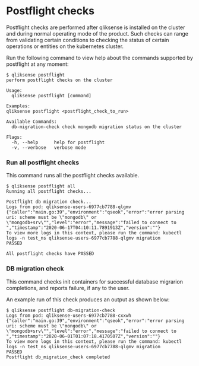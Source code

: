 # Postflight checks
Postflight checks are performed after qliksense is installed on the cluster and during normal operating mode of the product. Such checks can range from validating certain conditions to checking the status of certain operations or entities on the kubernetes cluster.

Run the following command to view help about the commands supported by postflight at any moment:
```
$ qliksense postflight
perform postflight checks on the cluster

Usage:
  qliksense postflight [command]

Examples:
qliksense postflight <postflight_check_to_run>

Available Commands:
  db-migration-check check mongodb migration status on the cluster

Flags:
  -h, --help      help for postflight
  -v, --verbose   verbose mode
```

### Run all postflight checks
This command runs all the postflight checks available.

```shell
$ qliksense postflight all  
Running all postflight checks...

Postflight db migration check... 
Logs from pod: qliksense-users-6977cb7788-qlgmv
{"caller":"main.go:39","environment":"qseok","error":"error parsing uri: scheme must be \"mongodb\" or \"mongodb+srv\"","level":"error","message":"failed to connect to ","timestamp":"2020-06-17T04:10:11.7891913Z","version":""}
To view more logs in this context, please run the command: kubectl logs -n test_ns qliksense-users-6977cb7788-qlgmv migration
PASSED

All postflight checks have PASSED
```

### DB migration check
This command checks init containers for successful database migrarion completions, and reports failure, if any to the user.

An example run of this check produces an output as shown below:

```shell
$ qliksense postflight db-migration-check   
Logs from pod: qliksense-users-6977cb7788-cxxwh
{"caller":"main.go:39","environment":"qseok","error":"error parsing uri: scheme must be \"mongodb\" or \"mongodb+srv\"","level":"error","message":"failed to connect to ","timestamp":"2020-06-01T01:07:18.4170507Z","version":""}
To view more logs in this context, please run the command: kubectl logs -n test_ns qliksense-users-6977cb7788-qlgmv migration
PASSED
Postflight db_migration_check completed
```